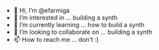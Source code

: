 - 👋 Hi, I’m @efarmiga
- 👀 I’m interested in ... building a synth
- 🌱 I’m currently learning ... how to build a synth
- 💞️ I’m looking to collaborate on ... building a synth
- 📫 How to reach me ... don't :)

<!---
efarmiga/efarmiga is a ✨ special ✨ repository because its `README.md` (this file) appears on your GitHub profile.
You can click the Preview link to take a look at your changes.
--->
